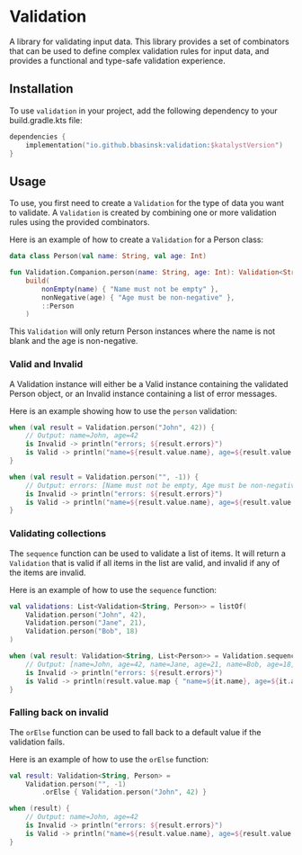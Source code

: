 # Validation 

A library for validating input data. This library provides a set of combinators that can be used to define
complex validation rules for input data, and provides a functional and type-safe validation experience.

## Installation

To use `validation` in your project, add the following dependency to your build.gradle.kts file:

```kt
dependencies {
    implementation("io.github.bbasinsk:validation:$katalystVersion")
}
```

## Usage

To use, you first need to create a `Validation` for the type of data you want to validate. A
`Validation` is created by combining one or more validation rules using the provided combinators.

Here is an example of how to create a `Validation` for a Person class:

```kt
data class Person(val name: String, val age: Int)

fun Validation.Companion.person(name: String, age: Int): Validation<String, Person> =
    build(
        nonEmpty(name) { "Name must not be empty" },
        nonNegative(age) { "Age must be non-negative" },
        ::Person
    )
```

This `Validation` will only return Person instances where the name is not blank and the age is non-negative.

### Valid and Invalid

A Validation instance will either be a Valid instance containing the validated Person
object, or an Invalid instance containing a list of error messages.

Here is an example showing how to use the `person` validation:

```kt
when (val result = Validation.person("John", 42)) {
    // Output: name=John, age=42
    is Invalid -> println("errors; ${result.errors}")
    is Valid -> println("name=${result.value.name}, age=${result.value.age}")
}

when (val result = Validation.person("", -1)) {
    // Output: errors: [Name must not be empty, Age must be non-negative]
    is Invalid -> println("errors: ${result.errors}")
    is Valid -> println("name=${result.value.name}, age=${result.value.age}")
}
```

### Validating collections

The `sequence` function can be used to validate a list of items. It will return a `Validation` that is valid if all
items in the list are valid, and invalid if any of the items are invalid.

Here is an example of how to use the `sequence` function:

```kt
val validations: List<Validation<String, Person>> = listOf(
    Validation.person("John", 42),
    Validation.person("Jane", 21),
    Validation.person("Bob", 18)
)

when (val result: Validation<String, List<Person>> = Validation.sequence(validations)) {
    // Output: [name=John, age=42, name=Jane, age=21, name=Bob, age=18]
    is Invalid -> println("errors: ${result.errors}")
    is Valid -> println(result.value.map { "name=${it.name}, age=${it.age}" })
}
```

### Falling back on invalid

The `orElse` function can be used to fall back to a default value if the validation fails.

Here is an example of how to use the `orElse` function:

```kt
val result: Validation<String, Person> =
    Validation.person("", -1)
        .orElse { Validation.person("John", 42) }

when (result) {
    // Output: name=John, age=42
    is Invalid -> println("errors: ${result.errors}")
    is Valid -> println("name=${result.value.name}, age=${result.value.age}")
}
```
